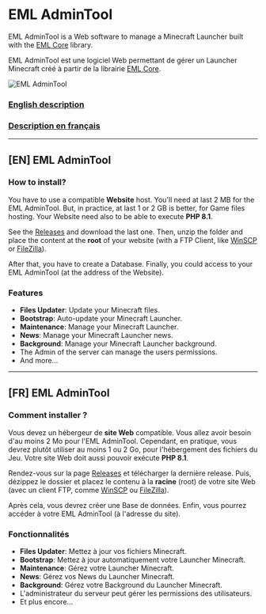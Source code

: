 # EML AdminTool

EML AdminTool is a Web software to manage a Minecraft Launcher built with the [EML Core](https://github.com/Electron-Minecraft-Launcher/EML-Core) library.

EML AdminTool est une logiciel Web permettant de gérer un Launcher Minecraft créé à partir de la librairie [EML Core](https://github.com/Electron-Minecraft-Launcher/EML-Core).

![EML AdminTool](https://cdn.discordapp.com/attachments/762253192255766530/982626041333968966/unknown.png)

### [English description](#en-eml-admintool)
### [Description en français](#fr-eml-admintool)

---

## [EN] EML AdminTool

### How to install?

You have to use a compatible **Website** host.
You'll need at last 2 MB for the EML AdminTool. But, in practice, at last 1 or 2 GB is better, for Game files hosting. Your Website need also to be able to execute **PHP 8.1**.

See the [Releases](https://github.com/GoldFrite/EML-AdminTool/releases) and download the last one.
Then, unzip the folder and place the content at the **root** of your website (with a FTP Client, like [WinSCP](https://winscp.net) or [FileZilla](https://filezilla-project.org)).

After that, you have to create a Database.
Finally, you could access to your EML AdminTool (at the address of the Website).

### Features

 * **Files Updater**: Update your Minecraft files.
 * **Bootstrap**: Auto-update your Minecraft Launcher.
 * **Maintenance**: Manage your Minecraft Launcher.
 * **News**: Manage your Minecraft Launcher news.
 * **Background**: Manage your Minecraft Launcher background.
 * The Admin of the server can manage the users permissions.
 * And more...

---

## [FR] EML AdminTool

### Comment installer ?

Vous devez un hébergeur de **site Web** compatible.
Vous allez avoir besoin d'au moins 2 Mo pour l'EML AdminTool. Cependant, en pratique, vous devrez plutôt utiliser au moins 1 ou 2 Go, pour l'hébergement des fichiers du Jeu. Votre site Web doit aussi pouvoir exécute **PHP 8.1**.

Rendez-vous sur la page [Releases](https://github.com/GoldFrite/EML-AdminTool/releases) et télécharger la dernière release.
Puis, dézippez le dossier et placez le contenu à la **racine** (root) de votre site Web (avec un client FTP, comme [WinSCP](https://winscp.net) ou [FileZilla](https://filezilla-project.org/)).

Après cela, vous devrez créer une Base de données.
Enfin, vous pourrez accéder à votre EML AdminTool (à l'adresse du site).

### Fonctionnalités

 * **Files Updater**: Mettez à jour vos fichiers Minecraft.
 * **Bootstrap**: Mettez à jour automatiquement votre Launcher Minecraft.
 * **Maintenance**: Gérez votre Launcher Minecraft.
 * **News**: Gérez vos News du Launcher Minecraft.
 * **Background**: Gérez votre Background du Launcher Minecraft.
 * L'administrateur du serveur peut gérer les permissions des utilisateurs.
 * Et plus encore...